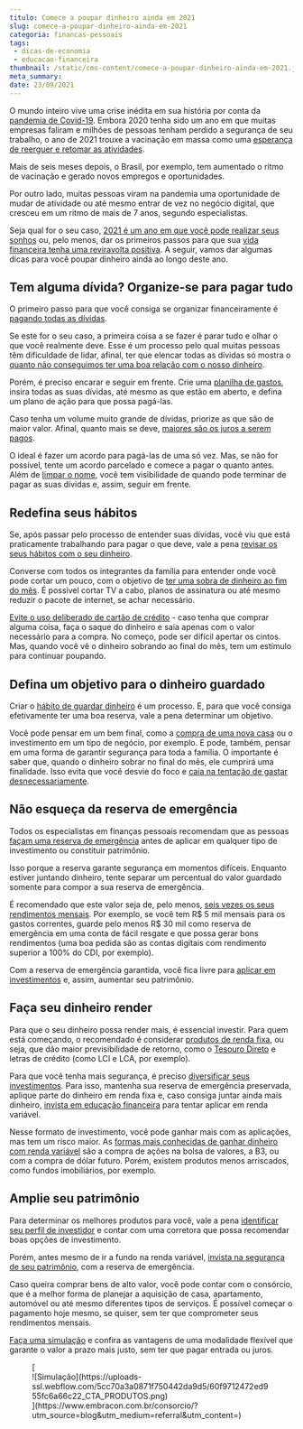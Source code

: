 ```yaml
---
titulo: Comece a poupar dinheiro ainda em 2021
slug: comece-a-poupar-dinheiro-ainda-em-2021
categoria: financas-pessoais
tags:
 - dicas-de-economia
 - educacao-financeira
thumbnail: /static/cms-content/comece-a-poupar-dinheiro-ainda-em-2021.jpg
meta_summary: 
date: 23/09/2021
---
```

O mundo inteiro vive uma crise inédita em sua história por conta da [pandemia de Covid-19](https://www.embracon.com.br/blog/caminhos-possiveis-para-recomecar-para-quem-perdeu-o-emprego-na-pandemia). Embora 2020 tenha sido um ano em que muitas empresas faliram e milhões de pessoas tenham perdido a segurança de seu trabalho, o ano de 2021 trouxe a vacinação em massa como uma [esperança de reerguer e retomar as atividades](https://www.embracon.com.br/blog/35-coisas-para-fazer-quando-a-pandemia-passar).

Mais de seis meses depois, o Brasil, por exemplo, tem aumentado o ritmo de vacinação e gerado novos empregos e oportunidades.

Por outro lado, muitas pessoas viram na pandemia uma oportunidade de mudar de atividade ou até mesmo entrar de vez no negócio digital, que cresceu em um ritmo de mais de 7 anos, segundo especialistas.

Seja qual for o seu caso, [2021 é um ano em que você pode realizar seus sonhos](https://www.embracon.com.br/blog/como-fazer-um-planejamento-financeiro-em-2021) ou, pelo menos, dar os primeiros passos para que sua [vida financeira tenha uma reviravolta positiva](https://www.embracon.com.br/blog/planejamento-financeiro-um-guia-para-as-financas-nao-sairem-de-controle). A seguir, vamos dar algumas dicas para você poupar dinheiro ainda ao longo deste ano.

Tem alguma dívida? Organize-se para pagar tudo 
-----------------------------------------------

O primeiro passo para que você consiga se organizar financeiramente é [pagando todas as dívidas](https://www.embracon.com.br/blog/dicas-para-sair-das-dividas).

Se este for o seu caso, a primeira coisa a se fazer é parar tudo e olhar o que você realmente deve. Esse é um processo pelo qual muitas pessoas têm dificuldade de lidar, afinal, ter que elencar todas as dívidas só mostra o [quanto não conseguimos ter uma boa relação com o nosso dinheiro](https://www.embracon.com.br/blog/como-guardar-dinheiro-em-tempos-de-pandemia).

Porém, é preciso encarar e seguir em frente. Crie uma [planilha de gastos](https://www.embracon.com.br/blog/como-criar-uma-planilha-de-planejamento-financeiro), insira todas as suas dívidas, até mesmo as que estão em aberto, e defina um plano de ação para que possa pagá-las.

Caso tenha um volume muito grande de dívidas, priorize as que são de maior valor. Afinal, quanto mais se deve, [maiores são os juros a serem pagos](https://www.embracon.com.br/blog/como-os-juros-afetam-a-sua-vida).

O ideal é fazer um acordo para pagá-las de uma só vez. Mas, se não for possível, tente um acordo parcelado e comece a pagar o quanto antes. Além de [limpar o nome](https://www.embracon.com.br/blog/saiba-o-que-fazer-para-limpar-o-nome), você tem visibilidade de quando pode terminar de pagar as suas dívidas e, assim, seguir em frente.

Redefina seus hábitos 
----------------------

Se, após passar pelo processo de entender suas dívidas, você viu que está praticamente trabalhando para pagar o que deve, vale a pena [revisar os seus hábitos com o seu dinheiro](https://www.embracon.com.br/blog/guia-definitivo-de-como-comecar-a-poupar).

Converse com todos os integrantes da família para entender onde você pode cortar um pouco, com o objetivo de [ter uma sobra de dinheiro ao fim do mês](https://www.embracon.com.br/blog/como-identificar-e-eliminar-gastos-desnecessarios). É possível cortar TV a cabo, planos de assinatura ou até mesmo reduzir o pacote de internet, se achar necessário.

[Evite o uso deliberado de cartão de crédito](https://www.embracon.com.br/blog/divida-de-cartao-de-credito-como-sair-dela-e-nao-entrar-mais) - caso tenha que comprar alguma coisa, faça o saque do dinheiro e saia apenas com o valor necessário para a compra. No começo, pode ser difícil apertar os cintos. Mas, quando você vê o dinheiro sobrando ao final do mês, tem um estímulo para continuar poupando.

Defina um objetivo para o dinheiro guardado 
--------------------------------------------

Criar o [hábito de guardar dinheiro](https://www.embracon.com.br/blog/guardar-poupar-ou-investir-qual-a-diferenca-entre-os-termos) é um processo. E, para que você consiga efetivamente ter uma boa reserva, vale a pena determinar um objetivo.

Você pode pensar em um bem final, como a [compra de uma nova casa](https://www.embracon.com.br/blog/como-conquistar-a-estabilidade-da-casa-propria) ou o investimento em um tipo de negócio, por exemplo. E pode, também, pensar em uma forma de garantir segurança para toda a família. O importante é saber que, quando o dinheiro sobrar no final do mês, ele cumprirá uma finalidade. Isso evita que você desvie do foco e [caia na tentação de gastar desnecessariamente](https://www.embracon.com.br/blog/quais-sao-as-despesas-superfluas-que-podem-ser-cortadas-do-dia-a-dia).

Não esqueça da reserva de emergência 
-------------------------------------

Todos os especialistas em finanças pessoais recomendam que as pessoas [façam uma reserva de emergência](https://www.embracon.com.br/blog/por-que-e-importante-ter-uma-reserva-de-emergencia) antes de aplicar em qualquer tipo de investimento ou constituir patrimônio.

Isso porque a reserva garante segurança em momentos difíceis. Enquanto estiver juntando dinheiro, tente separar um percentual do valor guardado somente para compor a sua reserva de emergência.

É recomendado que este valor seja de, pelo menos, [seis vezes os seus rendimentos mensais](https://www.embracon.com.br/blog/como-fazer-uma-reserva-de-emergencia). Por exemplo, se você tem R$ 5 mil mensais para os gastos correntes, guarde pelo menos R$ 30 mil como reserva de emergência em uma conta de fácil resgate e que possa gerar bons rendimentos (uma boa pedida são as contas digitais com rendimento superior a 100% do CDI, por exemplo).

Com a reserva de emergência garantida, você fica livre para [aplicar em investimentos](https://www.embracon.com.br/blog/qual-o-melhor-investimento-para-r-50-r-500-ou-r-5000) e, assim, aumentar seu patrimônio.

Faça seu dinheiro render 
-------------------------

Para que o seu dinheiro possa render mais, é essencial investir. Para quem está começando, o recomendado é considerar [produtos de renda fixa](https://www.embracon.com.br/blog/quanto-da-minha-renda-posso-investir), ou seja, que dão maior previsibilidade de retorno, como o [Tesouro Direto](https://www.embracon.com.br/blog/tesouro-direto-guia-rapido-com-tudo-o-que-voce-precisa-saber) e letras de crédito (como LCI e LCA, por exemplo).

Para que você tenha mais segurança, é preciso [diversificar seus investimentos](https://www.embracon.com.br/blog/diversificar-investimentos-financeiros-e-possivel). Para isso, mantenha sua reserva de emergência preservada, aplique parte do dinheiro em renda fixa e, caso consiga juntar ainda mais dinheiro, [invista em educação financeira](https://www.embracon.com.br/blog/entenda-a-importancia-da-educacao-financeira-na-sua-vida) para tentar aplicar em renda variável.

Nesse formato de investimento, você pode ganhar mais com as aplicações, mas tem um risco maior. As [formas mais conhecidas de ganhar dinheiro com renda variável](https://www.embracon.com.br/blog/investimentos-alto-risco-vale-a-pena) são a compra de ações na bolsa de valores, a B3, ou com a compra de dólar futuro. Porém, existem produtos menos arriscados, como fundos imobiliários, por exemplo.

Amplie seu patrimônio 
----------------------

Para determinar os melhores produtos para você, vale a pena [identificar seu perfil de investidor](https://www.embracon.com.br/blog/perfil-de-investidor-conheca-os-tipos-e-saiba-qual-e-o-seu) e contar com uma corretora que possa recomendar boas opções de investimento.

Porém, antes mesmo de ir a fundo na renda variável, [invista na segurança de seu patrimônio](https://www.embracon.com.br/blog/5-formas-de-aumentar-seu-patrimonio-com-o-consorcio), com a reserva de emergência.

Caso queira comprar bens de alto valor, você pode contar com o consórcio, que é a melhor forma de planejar a aquisição de casa, apartamento, automóvel ou até mesmo diferentes tipos de serviços. É possível começar o pagamento hoje mesmo, se quiser, sem ter que comprometer seus rendimentos mensais.

[Faça uma simulação](https://www.embracon.com.br/) e confira as vantagens de uma modalidade flexível que garante o valor a prazo mais justo, sem ter que pagar entrada ou juros.

<figure class="w-richtext-figure-type-image w-richtext-align-center">[<div>![Simulação](https://uploads-ssl.webflow.com/5cc70a3a0871f750442da9d5/60f9712472ed955fc6a66c22_CTA_PRODUTOS.png)</div>](https://www.embracon.com.br/consorcio/?utm_source=blog&utm_medium=referral&utm_content=)</figure>
